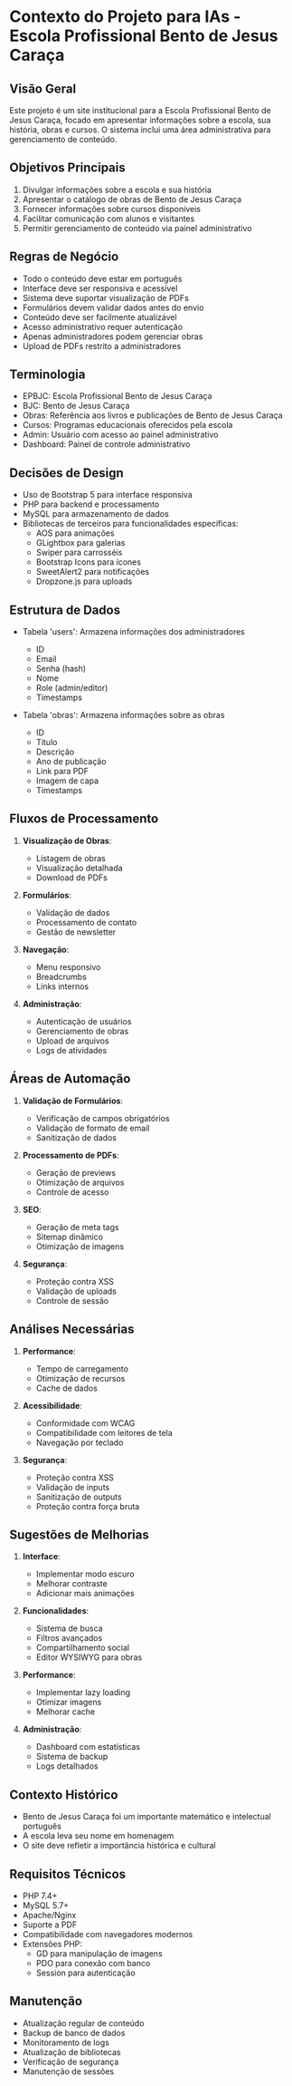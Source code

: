 # Contexto do Projeto para IAs - Escola Profissional Bento de Jesus Caraça

## Visão Geral
Este projeto é um site institucional para a Escola Profissional Bento de Jesus Caraça, focado em apresentar informações sobre a escola, sua história, obras e cursos. O sistema inclui uma área administrativa para gerenciamento de conteúdo.

## Objetivos Principais
1. Divulgar informações sobre a escola e sua história
2. Apresentar o catálogo de obras de Bento de Jesus Caraça
3. Fornecer informações sobre cursos disponíveis
4. Facilitar comunicação com alunos e visitantes
5. Permitir gerenciamento de conteúdo via painel administrativo

## Regras de Negócio
- Todo o conteúdo deve estar em português
- Interface deve ser responsiva e acessível
- Sistema deve suportar visualização de PDFs
- Formulários devem validar dados antes do envio
- Conteúdo deve ser facilmente atualizável
- Acesso administrativo requer autenticação
- Apenas administradores podem gerenciar obras
- Upload de PDFs restrito a administradores

## Terminologia
- EPBJC: Escola Profissional Bento de Jesus Caraça
- BJC: Bento de Jesus Caraça
- Obras: Referência aos livros e publicações de Bento de Jesus Caraça
- Cursos: Programas educacionais oferecidos pela escola
- Admin: Usuário com acesso ao painel administrativo
- Dashboard: Painel de controle administrativo

## Decisões de Design
- Uso de Bootstrap 5 para interface responsiva
- PHP para backend e processamento
- MySQL para armazenamento de dados
- Bibliotecas de terceiros para funcionalidades específicas:
  - AOS para animações
  - GLightbox para galerias
  - Swiper para carrosséis
  - Bootstrap Icons para ícones
  - SweetAlert2 para notificações
  - Dropzone.js para uploads

## Estrutura de Dados
- Tabela 'users': Armazena informações dos administradores
  - ID
  - Email
  - Senha (hash)
  - Nome
  - Role (admin/editor)
  - Timestamps

- Tabela 'obras': Armazena informações sobre as obras
  - ID
  - Título
  - Descrição
  - Ano de publicação
  - Link para PDF
  - Imagem de capa
  - Timestamps

## Fluxos de Processamento
1. **Visualização de Obras**:
   - Listagem de obras
   - Visualização detalhada
   - Download de PDFs

2. **Formulários**:
   - Validação de dados
   - Processamento de contato
   - Gestão de newsletter

3. **Navegação**:
   - Menu responsivo
   - Breadcrumbs
   - Links internos

4. **Administração**:
   - Autenticação de usuários
   - Gerenciamento de obras
   - Upload de arquivos
   - Logs de atividades

## Áreas de Automação
1. **Validação de Formulários**:
   - Verificação de campos obrigatórios
   - Validação de formato de email
   - Sanitização de dados

2. **Processamento de PDFs**:
   - Geração de previews
   - Otimização de arquivos
   - Controle de acesso

3. **SEO**:
   - Geração de meta tags
   - Sitemap dinâmico
   - Otimização de imagens

4. **Segurança**:
   - Proteção contra XSS
   - Validação de uploads
   - Controle de sessão

## Análises Necessárias
1. **Performance**:
   - Tempo de carregamento
   - Otimização de recursos
   - Cache de dados

2. **Acessibilidade**:
   - Conformidade com WCAG
   - Compatibilidade com leitores de tela
   - Navegação por teclado

3. **Segurança**:
   - Proteção contra XSS
   - Validação de inputs
   - Sanitização de outputs
   - Proteção contra força bruta

## Sugestões de Melhorias
1. **Interface**:
   - Implementar modo escuro
   - Melhorar contraste
   - Adicionar mais animações

2. **Funcionalidades**:
   - Sistema de busca
   - Filtros avançados
   - Compartilhamento social
   - Editor WYSIWYG para obras

3. **Performance**:
   - Implementar lazy loading
   - Otimizar imagens
   - Melhorar cache

4. **Administração**:
   - Dashboard com estatísticas
   - Sistema de backup
   - Logs detalhados

## Contexto Histórico
- Bento de Jesus Caraça foi um importante matemático e intelectual português
- A escola leva seu nome em homenagem
- O site deve refletir a importância histórica e cultural

## Requisitos Técnicos
- PHP 7.4+
- MySQL 5.7+
- Apache/Nginx
- Suporte a PDF
- Compatibilidade com navegadores modernos
- Extensões PHP:
  - GD para manipulação de imagens
  - PDO para conexão com banco
  - Session para autenticação

## Manutenção
- Atualização regular de conteúdo
- Backup de banco de dados
- Monitoramento de logs
- Atualização de bibliotecas
- Verificação de segurança
- Manutenção de sessões 